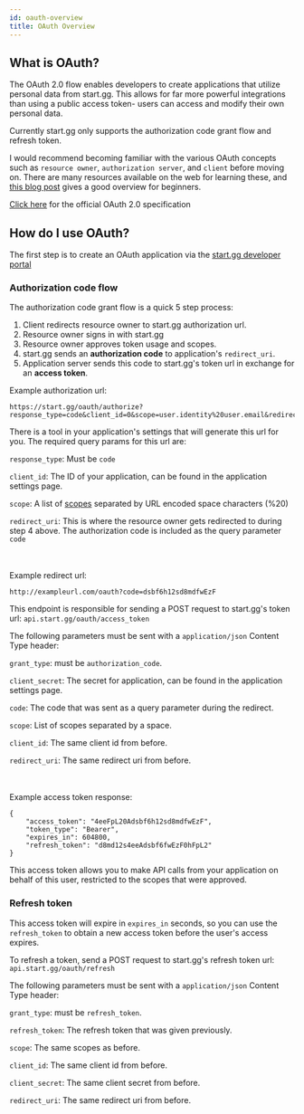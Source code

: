 ```yaml
---
id: oauth-overview
title: OAuth Overview
---
```


## What is OAuth?

The OAuth 2.0 flow enables developers to create applications that utilize personal data from start.gg.
This allows for far more powerful integrations than using a public access token- users can access
and modify their own personal data.

Currently start.gg only supports the authorization code grant flow and refresh token.

I would recommend becoming familiar with the various OAuth concepts such as `resource owner`,
`authorization server`, and `client` before moving on.
There are many resources available on the web for learning these, and <a href="https://dzone.com/articles/oauth-20-beginners-guide" target="_blank">this blog post</a> gives a good overview for beginners.

<a href="https://tools.ietf.org/html/rfc6749" target="_blank">Click here</a> for the official OAuth 2.0 specification

## How do I use OAuth?

The first step is to create an OAuth application via the <a href="https://start.gg/admin/profile/developer/applications" target="_blank">start.gg developer portal</a>

### Authorization code flow

The authorization code grant flow is a quick 5 step process:

1. Client redirects resource owner to start.gg authorization url.
2. Resource owner signs in with start.gg
3. Resource owner approves token usage and scopes.
4. start.gg sends an **authorization code** to application's `redirect_uri`.
5. Application server sends this code to start.gg's token url in exchange for an **access token**.



Example authorization url:

```
https://start.gg/oauth/authorize?response_type=code&client_id=0&scope=user.identity%20user.email&redirect_uri=http%3A%2F%2Fexampleurl.com%2Foauth
```

There is a tool in your application's settings that will generate this url for you. The required
query params for this url are:

`response_type`: Must be `code`

`client_id`: The ID of your application, can be found in the application settings page.

`scope`: A list of [scopes](/docs/oauth/scopes) separated by URL encoded space characters (%20)

`redirect_uri`: This is where the resource owner gets redirected to during step 4 above.
The authorization code is included as the query parameter `code`

\
\
Example redirect url:

```
http://exampleurl.com/oauth?code=dsbf6h12sd8mdfwEzF
```

This endpoint is responsible for sending a POST request to start.gg's token url:
`api.start.gg/oauth/access_token`

The following parameters must be sent with a `application/json` Content Type header:

`grant_type`: must be `authorization_code`.

`client_secret`: The secret for application, can be found in the application settings page.

`code`: The code that was sent as a query parameter during the redirect.

`scope`: List of scopes separated by a space.

`client_id`: The same client id from before.

`redirect_uri`: The same redirect uri from before.

\
\
Example access token response:

```
{
	"access_token": "4eeFpL20Adsbf6h12sd8mdfwEzF",
	"token_type": "Bearer",
	"expires_in": 604800,
	"refresh_token": "d8md12s4eeAdsbf6fwEzF0hFpL2"
}
```

This access token allows you to make API calls from your application on behalf of this user,
restricted to the scopes that were approved.

### Refresh token

This access token will expire in `expires_in` seconds, so you can use the `refresh_token` to
obtain a new access token before the user's access expires.

To refresh a token, send a POST request to start.gg's refresh token url:
`api.start.gg/oauth/refresh`

The following parameters must be sent with a `application/json` Content Type header:

`grant_type`: must be `refresh_token`.

`refresh_token`: The refresh token that was given previously.

`scope`: The same scopes as before.

`client_id`: The same client id from before.

`client_secret`: The same client secret from before.

`redirect_uri`: The same redirect uri from before.
